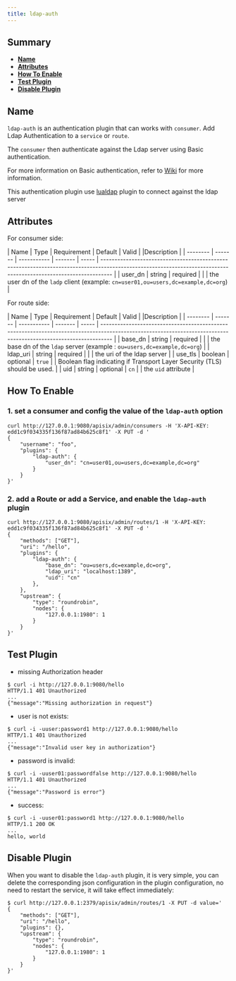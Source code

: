 ```yaml
---
title: ldap-auth
---
```


<!--
#
# Licensed to the Apache Software Foundation (ASF) under one or more
# contributor license agreements.  See the NOTICE file distributed with
# this work for additional information regarding copyright ownership.
# The ASF licenses this file to You under the Apache License, Version 2.0
# (the "License"); you may not use this file except in compliance with
# the License.  You may obtain a copy of the License at
#
#     http://www.apache.org/licenses/LICENSE-2.0
#
# Unless required by applicable law or agreed to in writing, software
# distributed under the License is distributed on an "AS IS" BASIS,
# WITHOUT WARRANTIES OR CONDITIONS OF ANY KIND, either express or implied.
# See the License for the specific language governing permissions and
# limitations under the License.
#
-->

## Summary

- [**Name**](#name)
- [**Attributes**](#attributes)
- [**How To Enable**](#how-to-enable)
- [**Test Plugin**](#test-plugin)
- [**Disable Plugin**](#disable-plugin)

## Name

`ldap-auth` is an authentication plugin that can works with `consumer`. Add Ldap Authentication to a `service` or `route`.

The `consumer` then authenticate against the Ldap server using Basic authentication.

For more information on Basic authentication, refer to [Wiki](https://en.wikipedia.org/wiki/Basic_access_authentication) for more information.

This authentication plugin use [lualdap](https://lualdap.github.io/lualdap/) plugin to connect against the ldap server

## Attributes

For consumer side:

| Name     | Type    | Requirement | Default | Valid |                                                                                                           |Description                                                                                                                                                      |
| -------- | ------- | ----------- | ------- | ----- | ---------------------------------------------------------------------------------------------------------------------------------------------------------------- |
| user_dn  | string  | required    |         |       | the user dn of the `ladp` client (example: `cn=user01,ou=users,dc=example,dc=org`)                        |

For route side:

| Name     | Type    | Requirement | Default | Valid |                                                                                                           |Description                                                                                                                                                      |
| -------- | ------- | ----------- | ------- | ----- | ---------------------------------------------------------------------------------------------------------------------------------------------------------------- |
| base_dn  | string  | required    |         |       | the base dn of the `ldap` server (example : `ou=users,dc=example,dc=org`)                                 |
| ldap_uri | string  | required    |         |       | the uri of the ldap server                                                                                |
| use_tls  | boolean | optional    | `true`  |       | Boolean flag indicating if Transport Layer Security (TLS) should be used.                                 |
| uid      | string  | optional    | `cn`    |       | the `uid` attribute                                                                                       |

## How To Enable

### 1. set a consumer and config the value of the `ldap-auth` option

```shell
curl http://127.0.0.1:9080/apisix/admin/consumers -H 'X-API-KEY: edd1c9f034335f136f87ad84b625c8f1' -X PUT -d '
{
    "username": "foo",
    "plugins": {
        "ldap-auth": {
            "user_dn": "cn=user01,ou=users,dc=example,dc=org"
        }
    }
}'
```

### 2. add a Route or add a Service, and enable the `ldap-auth` plugin

```shell
curl http://127.0.0.1:9080/apisix/admin/routes/1 -H 'X-API-KEY: edd1c9f034335f136f87ad84b625c8f1' -X PUT -d '
{
    "methods": ["GET"],
    "uri": "/hello",
    "plugins": {
        "ldap-auth": {
            "base_dn": "ou=users,dc=example,dc=org",
            "ldap_uri": "localhost:1389",
            "uid": "cn"
        },
    },
    "upstream": {
        "type": "roundrobin",
        "nodes": {
            "127.0.0.1:1980": 1
        }
    }
}'
```

## Test Plugin

- missing Authorization header

```shell
$ curl -i http://127.0.0.1:9080/hello
HTTP/1.1 401 Unauthorized
...
{"message":"Missing authorization in request"}
```

- user is not exists:

```shell
$ curl -i -uuser:password1 http://127.0.0.1:9080/hello
HTTP/1.1 401 Unauthorized
...
{"message":"Invalid user key in authorization"}
```

- password is invalid:

```shell
$ curl -i -uuser01:passwordfalse http://127.0.0.1:9080/hello
HTTP/1.1 401 Unauthorized
...
{"message":"Password is error"}
```

- success:

```shell
$ curl -i -uuser01:password1 http://127.0.0.1:9080/hello
HTTP/1.1 200 OK
...
hello, world
```

## Disable Plugin

When you want to disable the `ldap-auth` plugin, it is very simple,
 you can delete the corresponding json configuration in the plugin configuration,
  no need to restart the service, it will take effect immediately:

```shell
$ curl http://127.0.0.1:2379/apisix/admin/routes/1 -X PUT -d value='
{
    "methods": ["GET"],
    "uri": "/hello",
    "plugins": {},
    "upstream": {
        "type": "roundrobin",
        "nodes": {
            "127.0.0.1:1980": 1
        }
    }
}'
```
